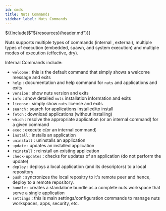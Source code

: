 ```yaml
---
id: cmds
title: Nuts Commands
sidebar_label: Nuts Commands
---
```


${{include($"${resources}/header.md")}}

Nuts supports multiple types of commands (internal , external), multiple types of execution (embedded, spawn, and system execution) and multiple modes of execution (effective, dry).

Internal Commands include:
* `welcome` : this is the default command that simply shows a welcome message and exits
* `help` : documentation and help command for `nuts` and applications and exits 
* `version` : show nuts version and exits
* `info` : show detailed `nuts` installation information and exits
* `license` : simply show `nuts` license and exits
* `search` : search for applications installed/to install
* `fetch` : download applications (without installing)
* `which` : resolve the appropriate application (or an internal command) for a given command
* `exec` : execute c(or an internal command)
* `install` : installs an application 
* `uninstall` : uninstalls an application
* `update` : updates an installed application
* `reinstall` : reinstall an existing application
* `check-updates` : checks for updates of an application (do not perform the update)
* `deploy` : deploys a local application (and its descriptors) to a local repository
* `push` : syncronizes the local repositry to it's remote peer and hence, deploy to a remote repository.
* `bundle` : creates a standalone bundle as a complete nuts workspace that serve a single application
* `settings` : this is main settings/configuration commands to manage nuts workspaces, apps, security, etc.


